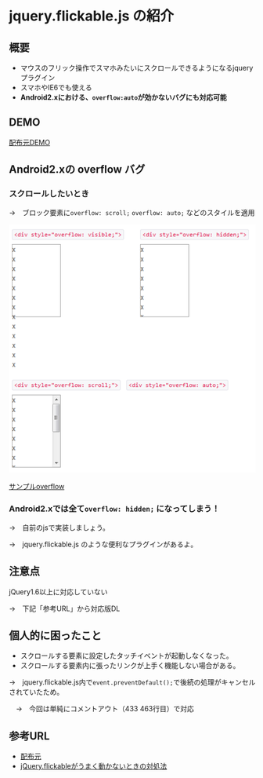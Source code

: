 ﻿# jquery.flickable.js の紹介


## 概要
 * マウスのフリック操作でスマホみたいにスクロールできるようになるjqueryプラグイン
 * スマホやIE6でも使える
 * __Android2.xにおける、`overflow:auto`が効かないバグにも対応可能__
 
 
## DEMO
 [配布元DEMO](http://lagoscript.org/jquery/flickable/demo)
 
 
## Android2.xの overflow バグ
 
### スクロールしたいとき

 →　ブロック要素に`overflow: scroll;` `overflow: auto;` などのスタイルを適用
 
![overflowサンプル画像](./img/img01.png)

 [サンプルoverflow](http://test.flak.jp/amasaki/sample_overflow.html)
 
### Android2.xでは全て`overflow: hidden;` になってしまう！
 
 →　自前のjsで実装しましょう。
 
 →　jquery.flickable.js のような便利なプラグインがあるよ。
 
 
## 注意点
 jQuery1.6以上に対応していない
 
  →　下記「参考URL」から対応版DL
 
## 個人的に困ったこと

 * スクロールする要素に設定したタッチイベントが起動しなくなった。
 * スクロールする要素内に張ったリンクが上手く機能しない場合がある。
 
 →　jquery.flickable.js内で`event.preventDefault();`で後続の処理がキャンセルされていたため。
 
 　→　今回は単純にコメントアウト（433 463行目）で対応
 
 
## 参考URL
 * [配布元](http://lagoscript.org/jquery/flickable)
 * [jQuery.flickableがうまく動かないときの対処法](http://utatane.littlestar.jp/tut/archives/68)
 